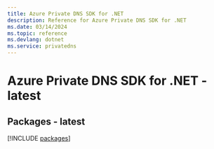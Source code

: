 ```yaml
---
title: Azure Private DNS SDK for .NET
description: Reference for Azure Private DNS SDK for .NET
ms.date: 03/14/2024
ms.topic: reference
ms.devlang: dotnet
ms.service: privatedns
---
```

# Azure Private DNS SDK for .NET - latest
## Packages - latest
[!INCLUDE [packages](private-dns-index.md)]